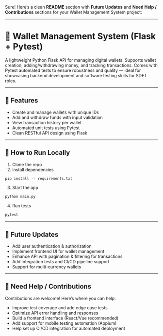 Sure! Here’s a clean **README** section with **Future Updates** and **Need Help / Contributions** sections for your Wallet Management System project:

---

# 💸 Wallet Management System (Flask + Pytest)

A lightweight Python Flask API for managing digital wallets. Supports wallet creation, adding/withdrawing money, and tracking transactions. Comes with Pytest automated tests to ensure robustness and quality — ideal for showcasing backend development and software testing skills for SDET roles.

---

## 🔧 Features

* Create and manage wallets with unique IDs
* Add and withdraw funds with input validation
* View transaction history per wallet
* Automated unit tests using Pytest
* Clean RESTful API design using Flask

---

## 🚀 How to Run Locally

1. Clone the repo
2. Install dependencies

```bash
pip install -r requirements.txt
```

3. Start the app

```bash
python main.py
```

4. Run tests

```bash
pytest
```

---

## 🔮 Future Updates

* Add user authentication & authorization
* Implement frontend UI for wallet management
* Enhance API with pagination & filtering for transactions
* Add integration tests and CI/CD pipeline support
* Support for multi-currency wallets

---

## 🤝 Need Help / Contributions

Contributions are welcome! Here’s where you can help:

* Improve test coverage and add edge case tests
* Optimize API error handling and responses
* Build a frontend interface (React/Vue recommended)
* Add support for mobile testing automation (Appium)
* Help set up CI/CD integration for automated deployment

